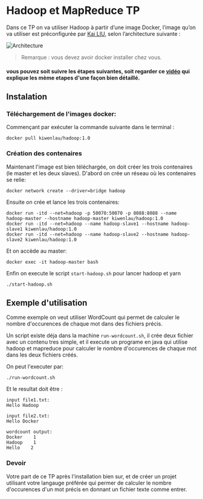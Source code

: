 # Hadoop et MapReduce TP

Dans ce TP on va utiliser Hadoop à partir d’une image Docker, l’image qu’on va utiliser est préconfigurée par [Kai LIU](https://github.com/kiwenlau), selon l’architecture suivante :

![Architecture](https://i.ibb.co/Y8y3BSx/hadoop-cluster-docker.png)

> Remarque : vous devez avoir docker installer chez vous.

#### vous pouvez soit suivre les étapes suivantes, soit regarder ce [vidéo](https://drive.google.com/file/d/1EjWvwW2T8ux2vKlUv6gnL2hhjZ-5ONVG/view?usp=sharing) qui explique les mème etapes d'une façon bien détaillé.

## Instalation
### Téléchargement de l'images docker:
Commençant par exécuter la commande suivante dans le terminal :
```
docker pull kiwenlau/hadoop:1.0
```
### Création des contenaires
Maintenant l'image est bien téléchargée, on doit créer les trois contenaires (le master et les deux slaves).
D'abord on crée un réseau où les contenaires se relie:
```
docker network create --driver=bridge hadoop
```

Ensuite on crée et lance les trois contenaires:
```
docker run -itd --net=hadoop -p 50070:50070 -p 8088:8088 --name hadoop-master --hostname hadoop-master kiwenlau/hadoop:1.0
docker run -itd --net=hadoop --name hadoop-slave1 --hostname hadoop-slave1 kiwenlau/hadoop:1.0
docker run -itd --net=hadoop --name hadoop-slave2 --hostname hadoop-slave2 kiwenlau/hadoop:1.0
```

Et on accède au master:
```
docker exec -it hadoop-master bash
```

Enfin on execute le script `start-hadoop.sh` pour lancer hadoop et yarn
```
./start-hadoop.sh
```

## Exemple d'utilisation
Comme exemple on veut utiliser WordCount qui permet de calculer le nombre d'occurences de chaque mot dans des fichiers précis.

Un script existe déja dans la machine `run-wordcount.sh`, il crée deux fichier avec un contenu tres simple, et il execute un programe en java qui utilise hadoop et mapreduce pour calculer le nombre d'occurences de chaque mot dans les deux fichiers créés.

On peut l'executer par:
```
./run-wordcount.sh
```

Et le resultat doit être :
```
input file1.txt:
Hello Hadoop

input file2.txt:
Hello Docker

wordcount output:
Docker    1
Hadoop    1
Hello    2
```


### Devoir
Votre part de ce TP après l'installation bien sur, et de créer un projet utilisant votre langauge préférée qui permer de calculer le nombre d'occurences d'un mot précis en donnant un fichier texte comme entrer.







